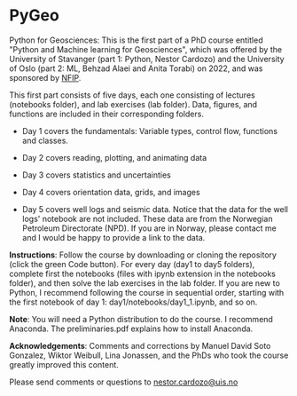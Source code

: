 # PyGeo
Python for Geosciences: This is the first part of a PhD course entitled "Python and Machine learning for Geosciences", which was offered by the University of Stavanger (part 1: Python, Nestor Cardozo) and the University of Oslo (part 2: ML, Behzad Alaei and Anita Torabi) on 2022, and was sponsored by [NFIP](https://nfip.no/2022/03/07/python-and-machine-learning-for-geosciences/).

This first part consists of five days, each one consisting of lectures (notebooks folder), and lab exercises (lab folder). Data, figures, and functions are included in their corresponding folders.

- Day 1 covers the fundamentals: Variable types, control flow, functions and classes.

- Day 2 covers reading, plotting, and animating data

- Day 3 covers statistics and uncertainties

- Day 4 covers orientation data, grids, and images

- Day 5 covers well logs and seismic data. Notice that the data for the well logs' notebook are not included. These data are from the Norwegian Petroleum Directorate (NPD). If you are in Norway, please contact me and I would be happy to provide a link to the data.

**Instructions**: Follow the course by downloading or cloning the repository (click the green Code button). For every day (day1 to day5 folders), complete first the notebooks (files with ipynb extension in the notebooks folder), and then solve the lab exercises in the lab folder. If you are new to Python, I recommend following the course in sequential order, starting with the first notebook of day 1: day1/notebooks/day1_1.ipynb, and so on.

**Note**: You will need a Python distribution to do the course. I recommend Anaconda. The preliminaries.pdf explains how to install Anaconda.

**Acknowledgements**: Comments and corrections by Manuel David Soto Gonzalez, Wiktor Weibull, Lina Jonassen, and the PhDs who took the course greatly improved this content.

Please send comments or questions to [nestor.cardozo@uis.no](mailto:nestor.cardozo@uis.no)
